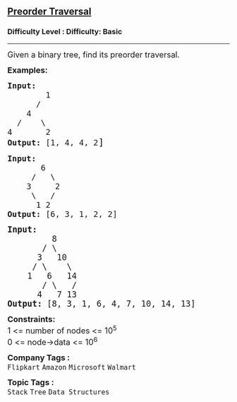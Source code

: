 <h2><a href="https://www.geeksforgeeks.org/problems/preorder-traversal/1?page=1&category=Tree&difficulty=Basic,Easy&status=unsolved&sortBy=submissions">Preorder Traversal</a></h2><h3>Difficulty Level : Difficulty: Basic</h3><hr><div class="problems_problem_content__Xm_eO"><p><span style="font-size: 18px;">Given a&nbsp;binary tree, find&nbsp;its&nbsp;preorder traversal.</span></p>
<p><span style="font-size: 18px;"><strong>Examples:</strong></span></p>
<pre><span style="font-size: 18px;"><strong>Input:</strong>
&nbsp; &nbsp; &nbsp; &nbsp; 1 &nbsp; &nbsp; &nbsp;
      /&nbsp; &nbsp; &nbsp; &nbsp; &nbsp; 
    4 &nbsp; &nbsp;
  /&nbsp; &nbsp; \ &nbsp; 
4&nbsp; &nbsp; &nbsp; &nbsp;2
<strong>Output: </strong>[1, 4, 4, 2</span><span style="font-size: 22px;">]</span>
</pre>
<pre><span style="font-size: 18px;"><strong>Input:</strong>
       6
&nbsp;    /   \
&nbsp;   3     2
&nbsp;    \   / 
&nbsp;     1 2
<strong>Output: </strong>[6, 3, 1, 2, 2] </span></pre>
<pre><span style="font-size: 14pt;"><strong style="font-size: 14pt;">Input:<br></strong><span style="font-size: 14pt;"> </span><span style="font-size: 18.6667px;">        8
       / \
      3   10
     / \    \
    1   6   14
       / \   /
      4   7 13
</span><strong style="font-size: 14pt;">Output:</strong><span style="font-size: 14pt;"> [</span><span style="font-size: 18.6667px;">8, 3, 1, 6, 4, 7, 10, 14, 13]</span></span></pre>
<p><span style="font-size: 18px;"><strong>Constraints:</strong><br>1 &lt;= number of nodes &lt;= 10<sup>5</sup><br>0 &lt;= node-&gt;data &lt;= 10<sup>6</sup></span></p></div><p><span style=font-size:18px><strong>Company Tags : </strong><br><code>Flipkart</code>&nbsp;<code>Amazon</code>&nbsp;<code>Microsoft</code>&nbsp;<code>Walmart</code>&nbsp;<br><p><span style=font-size:18px><strong>Topic Tags : </strong><br><code>Stack</code>&nbsp;<code>Tree</code>&nbsp;<code>Data Structures</code>&nbsp;